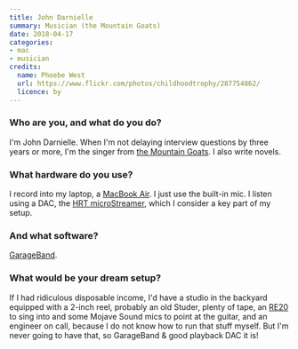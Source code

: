 ```yaml
---
title: John Darnielle
summary: Musician (the Mountain Goats)
date: 2018-04-17
categories:
- mac
- musician
credits:
  name: Phoebe West
  url: https://www.flickr.com/photos/childhoodtrophy/287754862/
  licence: by
---
```


### Who are you, and what do you do?

I'm John Darnielle. When I'm not delaying interview questions by three years or more, I'm the singer from [the Mountain Goats](http://www.mountain-goats.com/ "The band's website."). I also write novels. 

### What hardware do you use?

I record into my laptop, a [MacBook Air][macbook-air]. I just use the built-in mic. I listen using a DAC, the [HRT microStreamer][microstreamer], which I consider a key part of my setup.

### And what software?

[GarageBand][].

### What would be your dream setup?

If I had ridiculous disposable income, I'd have a studio in the backyard equipped with a 2-inch reel, probably an old Studer, plenty of tape, an [RE20][] to sing into and some Mojave Sound mics to point at the guitar, and an engineer on call, because I do not know how to run that stuff myself. But I'm never going to have that, so GarageBand & good playback DAC it is!

[garageband]: https://www.apple.com/mac/garageband/ "An audio recording and editing tool for the Mac."
[macbook-air]: https://www.apple.com/macbook-air/ "A very thin laptop."
[microstreamer]: https://www.amazon.com/HRT-348-MicroStreamer/dp/B00B4YE5BG/ "A USB headphone amp."
[re20]: https://www.electrovoice.com/product.php?id=91 "A broadcaster microphone."
